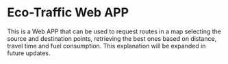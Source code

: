 # Eco-Traffic Web APP
This is a Web APP that can be used to request routes in a map selecting the source and destination points, retrieving the best ones based on distance, travel time and fuel consumption. This explanation will be expanded in future updates.